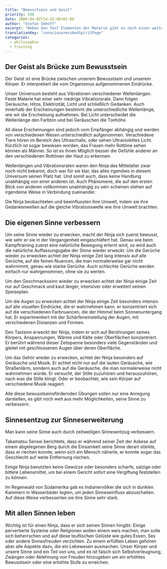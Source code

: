 ```yaml
---
title: "Bewusstsein und Geist"
priority: 530
date: 2006-04-02T14:42:00+02:00
author: "Stefan Imhoff"
excerpt: "Neben den fünf Elementen der Materie gibt es noch einen weiteren wichtigen Bereich für den Ninja - den Geist und seine Fähigkeiten. Dieser sechste Sinn hat seinen Sitz zwischen den Augenbrauen, ein wenig erhöht. Dieser Punkt wird auch das ‘Dritte Auge’ genannt."
translationKey: "consciousnessAndSpiritPage"
categories:
  - philosophie
  - training
---
```


## Der Geist als Brücke zum Bewusstsein

Der Geist ist eine Brücke zwischen unserem Bewusstsein und unserem Körper. Er interpretiert die vom Organismus aufgenommenen Eindrücke.

Unser Universum besteht aus Vibrationen verschiedener Wellenlängen. Feste Materie hat einer sehr niedrige Vibrationsrate. Dann folgen Geräusche, Hitze, Elektrizität, Licht und schließlich Gedanken. Auch innerhalb der Erscheinungen bestimmt die unterschiedliche Wellenlänge, wie wir die Erscheinung aufnehmen. Bei Licht unterscheidet die Wellenlänge den Farbton und bei Geräuschen die Tonhöhe.

All diese Erscheinungen sind jedoch vom Empfänger abhängig und werden von verschiedenen Wesen unterschiedlich aufgenommen. Verschiedene Tiere hören im Bereich des Ultraschalls, oder sehen Ultraviolettes Licht. Kürzlich ist sogar bewiesen worden, das Frauen mehr Rottöne sehen können als Männer. So ist es ihnen Möglich besser die Gefühle anderer an den verschiedenen Rottönen der Haut zu erkennen.

Wellenlängen und Vibrationsraten waren den Ninja des Mittelalter zwar noch nicht bekannt, doch war für sie klar, das alles irgendwo in diesem Universum seinen Platz hat. Und somit auch, dass keine Handlung unabhängig von einer anderen ist. Auch Phänomene, die auf den ersten Blick von anderen vollkommen unabhängig zu sein scheinen stehen auf irgendeine Weise in Verbindung zueinander.

Die Ninja beobachteten und beeinflussten ihre Umwelt, indem sie ihre Gedankenwellen auf die gleiche Vibrationswelle wie ihre Umwelt brachten.

## Die eigenen Sinne verbessern

Um seine Sinne wieder zu erwecken, macht der Ninja sich zuerst bewusst, wie sehr er sie in der Vergangenheit eingeschläfert hat. Genau wie beim Kampftraining zuerst eine natürliche Bewegung erlernt wird, so wird auch die natürliche Auffassungsgabe der Sinne wieder erweckt. Um die Gerüche wieder zu erwecken achtet der Ninja einige Zeit lang intensiv auf alle Gerüche, auf die feinen Nuancen, die man normalerweise gar nicht wahrnimmt, genau wie starke Gerüche. Auch _schlechte_ Gerüche werden einfach nur wahrgenommen, ohne sie zu werten.

Um den Geschmackssinn wieder zu erwecken achtet der Ninja einige Zeit nur auf Geschmack und kaut länger, intensiver oder erweitert seinen Speiseplan.

Um die Augen zu erwecken achtet der Ninja einige Zeit besonders intensiv auf alle visuellen Eindrücke, die er wahrnehmen kann. er konzentriert sich auf die verschiedenen Farbnuancen, die der Himmel beim Sonnenuntergang hat. Er experimentiert mit der Schärfeneinstellung der Augen, mit verschiedenen Distanzen und Formen.

Den Tastsinn erweckt der Ninja, indem er sich auf Berührungen seines Körpers, Anspannungen, Wärme und Kälte oder Oberflächen konzentriert. Er berührt während dieser Zeitspanne besonders viele Gegenständen und gleitet mit geschlossenen Augen über deren Oberfläche.

Um das Gehör wieder zu erwecken, achtet der Ninja besonders auf Geräusche und Musik. Er achtet nicht nur auf die lauten Geräusche, wie Straßenlärm, sondern auch auf die Geräusche, die man normalerweise nicht wahrnehmen würde. Er versucht, der Stille zuzuhören und herauszuhören, nach was die Stille klingt. Oder er beobachtet, wie sein Körper auf verschiedene Musik reagiert.

Alle diese bewusstseinsfördernden Übungen sollen nur eine Anregung darstellen, es gibt noch weit aus mehr Möglichkeiten, seine Sinne zu verbessern.

## Sinnesentzug zur Sinneserweiterung

Man kann seine Sinne auch durch zeitweiligen Sinnesentzug verbessern.

Takamatsu Sensei berichtete, dass er während seiner Zeit der Askese auf einem abgelegenen Berg durch die Einsamkeit seine Sinne derart stärkte, dass er riechen konnte, wenn sich ein Mensch näherte, er konnte sogar das Geschlecht auf weite Entfernung riechen.

Einige Ninja benutzten keine Gewürze oder besonders scharfe, salzige oder bittere Lebensmittel, um bei einem Gericht sofort eine Vergiftung feststellen zu können.

Im Regenwald von Südamerika gab es Indianervölker die sich in dunklen Kammern in Wasserbäder legten, um jeden Sinneseinfluss abzuschalten. Auf diese Weise verbesserten sie ihre Sinne sehr stark.

## Mit allen Sinnen leben

Wichtig ist für einen Ninja, dass er sich seinen Sinnen hingibt. Einige pervertierte Systeme oder Religionen wollen einem weis machen, man solle sich beherrschen und auf diese teuflischen Gelüste wie gutes Essen, Sex oder andere Sinnesfreuden verzichten. Zu einem erfüllten Leben gehören aber alle Aspekte dazu, die ein Lebewesen ausmachen. Unser Körper und unsere Sinne sind ein Teil von uns, und es ist falsch sich Selbstverleugnung, Zwängen oder Ablehnung von Freuden hinzugeben um ein erhöhtes Bewusstsein oder eine erhöhte Stufe zu erreichen.
